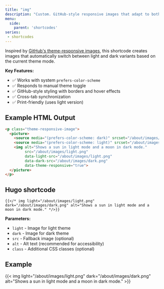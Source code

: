 ```yaml
---
title: "img"
description: "Custom. GitHub-style responsive images that adapt to both system preference and manual theme toggle."
menu:
  side:
    parent: 'shortcodes'
series:
 - shortcodes
---
```


Inspired by [GitHub's theme-responsive images](https://github.blog/changelog/2022-05-19-specify-theme-context-for-images-in-markdown-beta/), this shortcode creates images that automatically switch between light and dark variants based on the current theme mode.

**Key Features:**

- ✅ Works with system `prefers-color-scheme`
- ✅ Responds to manual theme toggle
- ✅ GitHub-style styling with borders and hover effects
- ✅ Cross-tab synchronization
- ✅ Print-friendly (uses light version)

## Example HTML Output

```html
<p class="theme-responsive-image">
  <picture>
    <source media="(prefers-color-scheme: dark)" srcset="/about/images/dark.png" data-dark-src="/about/images/dark.png">
    <source media="(prefers-color-scheme: light)" srcset="/about/images/light.png" data-light-src="/about/images/light.png">
    <img alt="Shows a sun in light mode and a moon in dark mode."
         src="/about/images/light.png"
         data-light-src="/about/images/light.png"
         data-dark-src="/about/images/dark.png"
         data-theme-responsive="true">
  </picture>
</p>
```

## Hugo shortcode

```text
{{</* img light="/about/images/light.png" dark="/about/images/dark.png" alt="Shows a sun in light mode and a moon in dark mode." */>}}
```

**Parameters:**

- `light` - Image for light theme
- `dark` - Image for dark theme
- `src` - Fallback image (optional)
- `alt` - Alt text (recommended for accessibility)
- `class` - Additional CSS classes (optional)

## Example

{{< img light="/about/images/light.png" dark="/about/images/dark.png" alt="Shows a sun in light mode and a moon in dark mode." >}}

